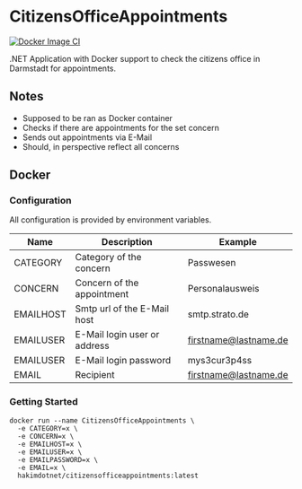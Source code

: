 # CitizensOfficeAppointments
[![Docker Image CI](https://github.com/hakimdotdev/CitizensOfficeAppointments/actions/workflows/docker-image.yml/badge.svg)](https://github.com/hakimdotdev/CitizensOfficeAppointments/actions/workflows/docker-image.yml)

.NET Application with Docker support to check the citizens office in Darmstadt for appointments.

## Notes 

- Supposed to be ran as Docker container
- Checks if there are appointments for the set concern
- Sends out appointments via E-Mail
- Should, in perspective reflect all concerns

## Docker

### Configuration

All configuration is provided by environment variables.

| Name                 | Description                                                                      | Example                              |
|----------------------|----------------------------------------------------------------------------------|--------------------------------------|
| CATEGORY			   | Category of the concern														  | Passwesen				             |
| CONCERN              | Concern of the appointment														  | Personalausweis						 |
| EMAILHOST            | Smtp url of the E-Mail host													  | smtp.strato.de		                 |
| EMAILUSER			   | E-Mail login user or address									                  | firstname@lastname.de                |
| EMAILUSER		   | E-Mail login password															  | mys3cur3p4ss						 |
| EMAIL				   | Recipient																		  | firstname@lastname.de                |

### Getting Started

```
docker run --name CitizensOfficeAppointments \
  -e CATEGORY=x \
  -e CONCERN=x \
  -e EMAILHOST=x \
  -e EMAILUSER=x \
  -e EMAILPASSWORD=x \ 
  -e EMAIL=x \
  hakimdotnet/citizensofficeappointments:latest
```
